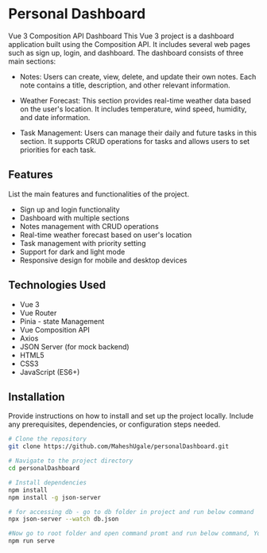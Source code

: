 # Personal Dashboard

Vue 3 Composition API Dashboard
This Vue 3 project is a dashboard application built using the Composition API. It includes several web pages such as sign up, login, and dashboard. The dashboard consists of three main sections:

- Notes: Users can create, view, delete, and update their own notes. Each note contains a title, description, and other relevant information.

- Weather Forecast: This section provides real-time weather data based on the user's location. It includes temperature, wind speed, humidity, and date information.

- Task Management: Users can manage their daily and future tasks in this section. It supports CRUD operations for tasks and allows users to set priorities for each task.

## Features

List the main features and functionalities of the project.

- Sign up and login functionality
- Dashboard with multiple sections
- Notes management with CRUD operations
- Real-time weather forecast based on user's location
- Task management with priority setting
- Support for dark and light mode
- Responsive design for mobile and desktop devices

## Technologies Used

- Vue 3
- Vue Router
- Pinia - state Management
- Vue Composition API
- Axios
- JSON Server (for mock backend)
- HTML5
- CSS3
- JavaScript (ES6+)

## Installation

Provide instructions on how to install and set up the project locally. Include any prerequisites, dependencies, or configuration steps needed.

```bash
# Clone the repository
git clone https://github.com/MaheshUgale/personalDashboard.git

# Navigate to the project directory
cd personalDashboard

# Install dependencies
npm install
npm install -g json-server

# for accessing db - go to db folder in project and run below command 
npx json-server --watch db.json

#Now go to root folder and open command promt and run below command, You will get link copy and paste in browser tab.
npm run serve

